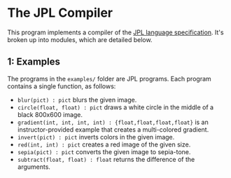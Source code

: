 # The JPL Compiler

This program implements a compiler of the [JPL language specification](https://github.com/utah-cs4470-sp23/class).
It's broken up into modules, which are detailed below.

## 1: Examples

The programs in the `examples/` folder are JPL programs.
Each program contains a single function, as follows:

- `blur(pict) : pict` blurs the given image.
- `circle(float, float) : pict` draws a white circle in the middle of a black 800x600 image.
- `gradient(int, int, int, int) : {float,float,float,float}` is an instructor-provided example that creates a multi-colored gradient.
- `invert(pict) : pict` inverts colors in the given image.
- `red(int, int) : pict` creates a red image of the given size.
- `sepia(pict) : pict` converts the given image to sepia-tone.
- `subtract(float, float) : float` returns the difference of the arguments.
